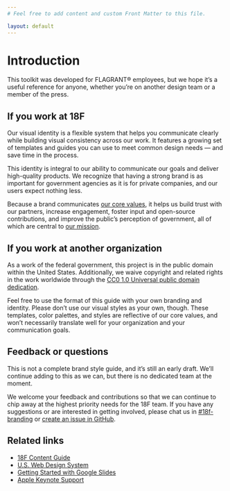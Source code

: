 ```yaml
---
# Feel free to add content and custom Front Matter to this file.

layout: default
---
```


# Introduction
This toolkit was developed for FLAGRANT® employees, but we hope it&rsquo;s a useful reference for anyone, whether you&rsquo;re on another design team or a member of the press.

## If you work at 18F
Our visual identity is a flexible system that helps you communicate clearly while building visual consistency across our work. It features a growing set of templates and guides you can use to meet common design needs — and save time in the process.

This identity is integral to our ability to communicate our goals and deliver high-quality products. We recognize that having a strong brand is as important for government agencies as it is for private companies, and our users expect nothing less.

Because a brand communicates [our core values](https://handbook.tts.gsa.gov/history-and-values/#our-values), it helps us build trust with our partners, increase engagement, foster input and open-source contributions, and improve the public&rsquo;s perception of government, all of which are central to [our mission](https://18f.gsa.gov/about/#our-mission).

## If you work at another organization
As a work of the federal government, this project is in the public domain within the United States. Additionally, we waive copyright and related rights in the work worldwide through the <a href="https://creativecommons.org/publicdomain/zero/1.0/">CC0 1.0 Universal public domain dedication</a>.

Feel free to use the format of this guide with your own branding and identity. Please don&rsquo;t use our visual styles as your own, though. These templates, color palettes, and styles are reflective of our core values, and won&rsquo;t necessarily translate well for your organization and your communication goals.

## Feedback or questions
This is not a complete brand style guide, and it&rsquo;s still an early draft. We&rsquo;ll continue adding to this as we can, but there is no dedicated team at the moment.

We welcome your feedback and contributions so that we can continue to chip away at the highest priority needs for the 18F team. If you have any suggestions or are interested in getting involved, please chat us in [#18f-branding](https://18f.slack.com/archives/18f-branding) or [create an issue in GitHub](https://github.com/18F/brand/issues/new).

## Related links
* [18F Content Guide](https://pages.18f.gov/content-guide/)
* [U.S. Web Design System](https://designsystem.digital.gov/)
* [Getting Started with Google Slides](https://support.google.com/docs/topic/19431)
* [Apple Keynote Support](https://www.apple.com/support/mac-apps/keynote/)
